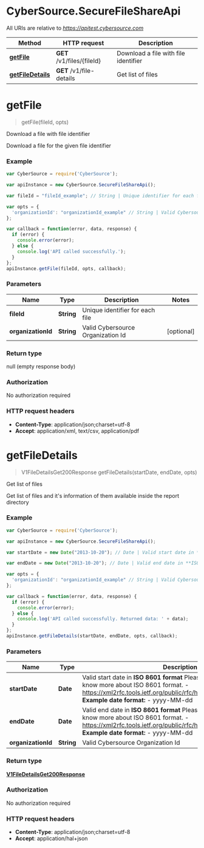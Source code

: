 # CyberSource.SecureFileShareApi

All URIs are relative to *https://apitest.cybersource.com*

Method | HTTP request | Description
------------- | ------------- | -------------
[**getFile**](SecureFileShareApi.md#getFile) | **GET** /v1/files/{fileId} | Download a file with file identifier
[**getFileDetails**](SecureFileShareApi.md#getFileDetails) | **GET** /v1/file-details | Get list of files


<a name="getFile"></a>
# **getFile**
> getFile(fileId, opts)

Download a file with file identifier

Download a file for the given file identifier

### Example
```javascript
var CyberSource = require('CyberSource');

var apiInstance = new CyberSource.SecureFileShareApi();

var fileId = "fileId_example"; // String | Unique identifier for each file

var opts = { 
  'organizationId': "organizationId_example" // String | Valid Cybersource Organization Id
};

var callback = function(error, data, response) {
  if (error) {
    console.error(error);
  } else {
    console.log('API called successfully.');
  }
};
apiInstance.getFile(fileId, opts, callback);
```

### Parameters

Name | Type | Description  | Notes
------------- | ------------- | ------------- | -------------
 **fileId** | **String**| Unique identifier for each file | 
 **organizationId** | **String**| Valid Cybersource Organization Id | [optional] 

### Return type

null (empty response body)

### Authorization

No authorization required

### HTTP request headers

 - **Content-Type**: application/json;charset=utf-8
 - **Accept**: application/xml, text/csv, application/pdf

<a name="getFileDetails"></a>
# **getFileDetails**
> V1FileDetailsGet200Response getFileDetails(startDate, endDate, opts)

Get list of files

Get list of files and it&#39;s information of them available inside the report directory

### Example
```javascript
var CyberSource = require('CyberSource');

var apiInstance = new CyberSource.SecureFileShareApi();

var startDate = new Date("2013-10-20"); // Date | Valid start date in **ISO 8601 format** Please refer the following link to know more about ISO 8601 format. - https://xml2rfc.tools.ietf.org/public/rfc/html/rfc3339.html#anchor14   **Example date format:**   - yyyy-MM-dd 

var endDate = new Date("2013-10-20"); // Date | Valid end date in **ISO 8601 format** Please refer the following link to know more about ISO 8601 format. - https://xml2rfc.tools.ietf.org/public/rfc/html/rfc3339.html#anchor14   **Example date format:**   - yyyy-MM-dd 

var opts = { 
  'organizationId': "organizationId_example" // String | Valid Cybersource Organization Id
};

var callback = function(error, data, response) {
  if (error) {
    console.error(error);
  } else {
    console.log('API called successfully. Returned data: ' + data);
  }
};
apiInstance.getFileDetails(startDate, endDate, opts, callback);
```

### Parameters

Name | Type | Description  | Notes
------------- | ------------- | ------------- | -------------
 **startDate** | **Date**| Valid start date in **ISO 8601 format** Please refer the following link to know more about ISO 8601 format. - https://xml2rfc.tools.ietf.org/public/rfc/html/rfc3339.html#anchor14   **Example date format:**   - yyyy-MM-dd  | 
 **endDate** | **Date**| Valid end date in **ISO 8601 format** Please refer the following link to know more about ISO 8601 format. - https://xml2rfc.tools.ietf.org/public/rfc/html/rfc3339.html#anchor14   **Example date format:**   - yyyy-MM-dd  | 
 **organizationId** | **String**| Valid Cybersource Organization Id | [optional] 

### Return type

[**V1FileDetailsGet200Response**](V1FileDetailsGet200Response.md)

### Authorization

No authorization required

### HTTP request headers

 - **Content-Type**: application/json;charset=utf-8
 - **Accept**: application/hal+json


